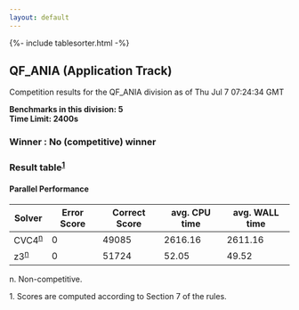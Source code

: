 ```yaml
---
layout: default
---
```

{%- include tablesorter.html -%}

##  QF_ANIA (Application Track)

Competition results for the QF_ANIA division as of Thu Jul 7 07:24:34 GMT

**Benchmarks in this division: 5**
<br/>
**Time Limit: 2400s**


###  Winner : No (competitive) winner 
### Result table<sup><a href="#fn1">1</a></sup>
 




#### Parallel Performance
<table id="parallel" class="result sorted">
<thead>
<tr>
<th class="center">Solver</th>
<th class="center">Error Score</th>
<th class="center">Correct Score</th>
<th class="center">avg. CPU time </th>
<th class="center">avg. WALL time </th>
</tr>
</thead>
<tr>
<td>CVC4<SUP><a href="#fn">n</a></SUP>
</td>
<td class="right">0</td>
<td class="right">49085</td>
<td class="right">2616.16</td>
<td class="right">2611.16</td>
</tr>
<tr>
<td>z3<SUP><a href="#fn">n</a></SUP>
</td>
<td class="right">0</td>
<td class="right">51724</td>
<td class="right">52.05</td>
<td class="right">49.52</td>
</tr>
</table>
<span id="fn"> n. Non-competitive.</span>

<span id="fn1"> 1. Scores are computed according to Section 7 of the rules.</span>


